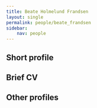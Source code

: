 ```yaml
---
title: Beate Holmelund Frandsen
layout: single
permalink: people/beate_frandsen
sidebar:
    nav: people
---
```




## Short profile



## Brief CV


## Other profiles
